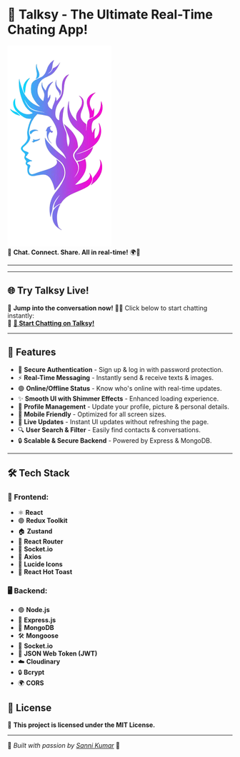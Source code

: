 # 🚀 Talksy - The Ultimate Real-Time Chating App!

![Talksy](./frontend/public/favicon.png)  
🎉 **Chat. Connect. Share. All in real-time!** 🌍💬

---

---

<!-- ## 📸 Screenshots
🖼️ **Chat Interface**  
![Chat UI](https://via.placeholder.com/500)  
🖼️ **Profile Page**  
![Profile Page](https://via.placeholder.com/500) -->
## 🌐 Try Talksy Live!
🎉 **Jump into the conversation now!** 🚀🔥 Click below to start chatting instantly:  
🔗 [**💬 Start Chatting on Talksy!**](https://talksy-y3vl.onrender.com)

---

## 🌟 Features
- 🔐 **Secure Authentication** - Sign up & log in with password protection.
- ⚡ **Real-Time Messaging** - Instantly send & receive texts & images.
- 🟢 **Online/Offline Status** - Know who's online with real-time updates.
- ✨ **Smooth UI with Shimmer Effects** - Enhanced loading experience.
- 📸 **Profile Management** - Update your profile, picture & personal details.
- 📱 **Mobile Friendly** - Optimized for all screen sizes.
- 🚀 **Live Updates** - Instant UI updates without refreshing the page.
- 🔍 **User Search & Filter** - Easily find contacts & conversations.
- 🔒 **Scalable & Secure Backend** - Powered by Express & MongoDB.

---

## 🛠️ Tech Stack
### 🎨 Frontend:
- ⚛️ **React** 
- 🟣 **Redux Toolkit** 
- 🏠 **Zustand** 
- 🚦 **React Router** 
- 🔌 **Socket.io** 
- 📡 **Axios** 
- 🎨 **Lucide Icons** 
- 🍞 **React Hot Toast** 

### 🖥️ Backend:
- 🟢 **Node.js** 
- 🚀 **Express.js** 
- 🍃 **MongoDB** 
- 🛠️ **Mongoose** 
- 🔌 **Socket.io** 
- 🔑 **JSON Web Token (JWT)** 
- ☁️ **Cloudinary** 
- 🔒 **Bcrypt**
- 🌍 **CORS** 




## 📜 License
📝 **This project is licensed under the MIT License.**

---

💙 _Built with passion by [Sanni Kumar](https://github.com/Sanni-Singh)_ 💙

